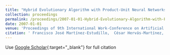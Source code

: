 ```yaml
---
title: "Hybrid Evolutionary Algorithm with Product-Unit Neural Networks for Classification"
collection: proceedings
permalink: /proceedings/2007-01-01-Hybrid-Evolutionary-Algorithm-with-Product-Unit-Neural-Networks-for-Classification
date: 2007-01-01
venue: 'Proceedings of 9th International Work-Conference on Artificial Neural Networks (IWANN 2007)'
citation: ' Francisco José Martínez-Estudillo,  César Hervás-Martínez,  Alfonso Carlos Martínez-Estudillo,  Pedro Antonio Gutiérrez, &quot;Hybrid Evolutionary Algorithm with Product-Unit Neural Networks for Classification.&quot; Proceedings of 9th International Work-Conference on Artificial Neural Networks (IWANN 2007), 2007, pp.351--358.'
---
```

Use [Google Scholar](https://scholar.google.com/scholar?q=Hybrid+Evolutionary+Algorithm+with+Product+Unit+Neural+Networks+for+Classification){:target="_blank"} for full citation